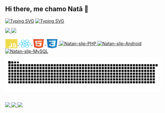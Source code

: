 ## Hi there, me chamo Natã 👋 

[![Typing SVG](https://readme-typing-svg.demolab.com?font=Fira+Code&weight=600&pause=1000&width=435&lines=Bem+vindo+ao+meu+GitHub;Sente%2C+Relaxe+e+boa+visualiza%C3%A7%C3%A3o)](https://git.io/typing-svg)
<a href="https://git.io/typing-svg"><img src="https://readme-typing-svg.demolab.com?font=Fira+Code&weight=600&pause=1000&width=435&lines=Bem+vindo+ao+meu+GitHub;Sente%2C+Relaxe+e+boa+visualiza%C3%A7%C3%A3o" alt="Typing SVG" /></a>

<div>
  <a href="https://github.com/Natan-slip">
  <img height="180em" src="https://github-readme-stats.vercel.app/api?username=Natan-slip&show_icons=true&theme=highcontrast&include_all_commits=true&count_private=true"/>
  <img height="180em" src="https://github-readme-stats.vercel.app/api/top-langs/?username=Natan-slip&layout=compact&langs_count=7&theme=highcontrast"/>
</div>
<div style="display: inline_block; align-items: center"><br>
  <img align="center" alt="Natan-slip-Js" height="30" width="40" src="https://raw.githubusercontent.com/devicons/devicon/master/icons/javascript/javascript-plain.svg">
  <img align="center" alt="Natan-slip-React" height="30" width="40" src="https://raw.githubusercontent.com/devicons/devicon/master/icons/react/react-original.svg">
  <img align="center" alt="Natan-slip-HTML" height="30" width="40" src="https://raw.githubusercontent.com/devicons/devicon/master/icons/html5/html5-original.svg">
  <img align="center" alt="Natan-slip-CSS" height="30" width="40" src="https://raw.githubusercontent.com/devicons/devicon/master/icons/css3/css3-original.svg">
  <img align="center" alt="Natan-slip-PHP" height="40" width="40" src="https://image.flaticon.com/icons/png/512/528/528261.png">
  <img align="center" alt="Natan-slip-Android" height="30" width="40" src="https://image.flaticon.com/icons/png/512/518/518705.png">
  <img align="center" alt="Natan-slip-MySQL" height="30" width="40" src="https://image.flaticon.com/icons/png/512/1199/1199128.png">


</div>

 ![Snake animation](https://github.com/juniorcintra/juniorcintra/blob/output/github-contribution-grid-snake.svg)
 
  ##
<div>
  <a href="https://www.linkedin.com/in/natã-sato-rodrigues-968299220/" target="_blank">
    <img src="https://img.shields.io/badge/LinkedIn-0077B5?style=for-the-badge&logo=linkedin&logoColor=white" />
  </a>
  <a href="natasatorodrigues@hotmail.com" "blank">
    <img src="https://img.shields.io/badge/Gmail-D14836?style=for-the-badge&logo=gmail&logoColor=white" />
  </a>
  <a href="https://www.instagram.com/natan.sato" "blank">
    <img src="https://img.shields.io/badge/Instagram-E4405F?style=for-the-badge&logo=instagram&logoColor=white" />
  </a>
</div>

